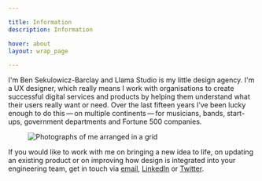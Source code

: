 ```yaml
---

title: Information
description: Information

hover: about
layout: wrap_page

---
```


I'm Ben Sekulowicz-Barclay and Llama Studio is my little design agency. I'm a UX designer, which really means I work with organisations to create successful digital services and products by helping them understand what their users really want or need. Over the last fifteen years I’ve been lucky enough to do this&thinsp;&mdash;&thinsp;on multiple continents&thinsp;&mdash;&thinsp;for musicians, bands, start-ups, government departments and Fortune 500 companies.

<figure>
  <picture>
    <source srcset="/assets/images/about@fablet.jpg" media="(min-width:667px) and (max-width:767px)">
    <source srcset="/assets/images/about@tablet_portrait.jpg" media="(min-width:768px) and (max-width:1023px)">
    <source srcset="/assets/images/about@tablet_landscape.jpg" media="(min-width:1024px) and (max-width:1279px)">
    <source srcset="/assets/images/about@laptop.jpg" media="(min-width:1280px) and (max-width:1439px)">
    <source srcset="/assets/images/about@cinema.jpg" media="(min-width:1440px)">
    <img src="/assets/images/about@mobile.jpg" alt="Photographs of me arranged in a grid" />
  </picture>
</figure>

If you would like to work with me on bringing a new idea to life, on updating an existing product or on improving how design is integrated into your engineering team, get in touch via [email](mailto:hey@llama.studio), [LinkedIn](https://www.linkedin.com/company/llama-studio-ltd) or [Twitter](https://twitter.com/llamastudioltd).